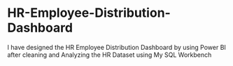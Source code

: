 # HR-Employee-Distribution-Dashboard
I have designed the HR Employee Distribution Dashboard by using Power BI after cleaning and Analyzing the HR Dataset using My SQL Workbench
